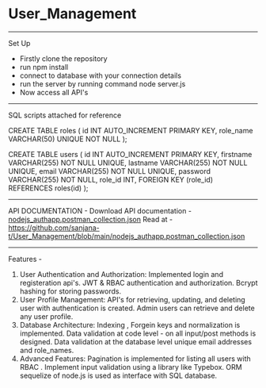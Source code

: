 # User_Management

---
Set Up

- Firstly clone the repository
- run npm install
- connect to database with your connection details
- run the server by running command node server.js
- Now access all API's
  
--------------

SQL scripts attached for reference 

CREATE TABLE roles (
    id INT AUTO_INCREMENT PRIMARY KEY,
    role_name VARCHAR(50) UNIQUE NOT NULL
);

CREATE TABLE users (
    id INT AUTO_INCREMENT PRIMARY KEY,
    firstname VARCHAR(255) NOT NULL UNIQUE,
    lastname VARCHAR(255) NOT NULL UNIQUE,
    email VARCHAR(255) NOT NULL UNIQUE,
    password VARCHAR(255) NOT NULL,
    role_id INT,
    FOREIGN KEY (role_id) REFERENCES roles(id)
);

----------------------------

API DOCUMENTATION -
Download API documentation - [nodejs_authapp.postman_collection.json](https://github.com/user-attachments/files/16404997/nodejs_authapp.postman_collection.json)
Read at - https://github.com/sanjana-t/User_Management/blob/main/nodejs_authapp.postman_collection.json

--------------------------
Features - 

1.	User Authentication and Authorization: Implemented login and registeration api's. JWT & RBAC authentication and authorization. Bcrypt hashing for storing passwords.
2.	User Profile Management: API's for retrieving, updating, and deleting user with authentication is created. Admin users can retrieve and delete any user profile.
3.	Database Architecture:
Indexing , Forgein keys and normalization is implemented.
Data validation at code level - on all input/post methods is designed.
Data validation at the database level unique email addresses and role_names.
4.	Advanced Features:
Pagination is implemented for listing all users with RBAC .
Implement input validation using a library like Typebox.
ORM sequelize of node.js is used as interface with SQL database.
